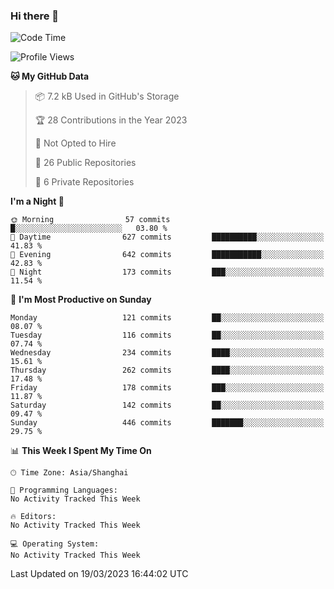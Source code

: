 ### Hi there 👋

<!--
**robinWongM/robinWongM** is a ✨ _special_ ✨ repository because its `README.md` (this file) appears on your GitHub profile.

Here are some ideas to get you started:

- 🔭 I’m currently working on ...
- 🌱 I’m currently learning ...
- 👯 I’m looking to collaborate on ...
- 🤔 I’m looking for help with ...
- 💬 Ask me about ...
- 📫 How to reach me: ...
- 😄 Pronouns: ...
- ⚡ Fun fact: ...
-->

<!--START_SECTION:waka-->
![Code Time](http://img.shields.io/badge/Code%20Time-121%20hrs%2034%20mins-blue)

![Profile Views](http://img.shields.io/badge/Profile%20Views-0-blue)

**🐱 My GitHub Data** 

> 📦 7.2 kB Used in GitHub's Storage 
 > 
> 🏆 28 Contributions in the Year 2023
 > 
> 🚫 Not Opted to Hire
 > 
> 📜 26 Public Repositories 
 > 
> 🔑 6 Private Repositories 
 > 
**I'm a Night 🦉** 

```text
🌞 Morning                57 commits          █░░░░░░░░░░░░░░░░░░░░░░░░   03.80 % 
🌆 Daytime                627 commits         ██████████░░░░░░░░░░░░░░░   41.83 % 
🌃 Evening                642 commits         ███████████░░░░░░░░░░░░░░   42.83 % 
🌙 Night                  173 commits         ███░░░░░░░░░░░░░░░░░░░░░░   11.54 % 
```
📅 **I'm Most Productive on Sunday** 

```text
Monday                   121 commits         ██░░░░░░░░░░░░░░░░░░░░░░░   08.07 % 
Tuesday                  116 commits         ██░░░░░░░░░░░░░░░░░░░░░░░   07.74 % 
Wednesday                234 commits         ████░░░░░░░░░░░░░░░░░░░░░   15.61 % 
Thursday                 262 commits         ████░░░░░░░░░░░░░░░░░░░░░   17.48 % 
Friday                   178 commits         ███░░░░░░░░░░░░░░░░░░░░░░   11.87 % 
Saturday                 142 commits         ██░░░░░░░░░░░░░░░░░░░░░░░   09.47 % 
Sunday                   446 commits         ███████░░░░░░░░░░░░░░░░░░   29.75 % 
```


📊 **This Week I Spent My Time On** 

```text
🕑︎ Time Zone: Asia/Shanghai

💬 Programming Languages: 
No Activity Tracked This Week

🔥 Editors: 
No Activity Tracked This Week

💻 Operating System: 
No Activity Tracked This Week
```


 Last Updated on 19/03/2023 16:44:02 UTC
<!--END_SECTION:waka-->

